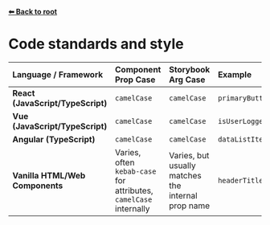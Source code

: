 **[⬅ Back to root](/../../#readme)**

# Code standards and style



| Language / Framework | Component Prop Case | Storybook Arg Case | Example |
| :--- | :--- | :--- | :--- |
| **React (JavaScript/TypeScript)** | `camelCase` | `camelCase` | `primaryButtonText` |
| **Vue (JavaScript/TypeScript)** | `camelCase` | `camelCase` | `isUserLoggedIn` |
| **Angular (TypeScript)** | `camelCase` | `camelCase` | `dataListItems` |
| **Vanilla HTML/Web Components** | Varies, often `kebab-case` for attributes, `camelCase` internally | Varies, but usually matches the internal prop name | `headerTitle` |